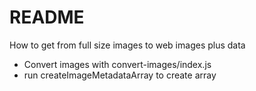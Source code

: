 # README

How to get from full size images to web images plus data

- Convert images with convert-images/index.js
- run createImageMetadataArray to create array
